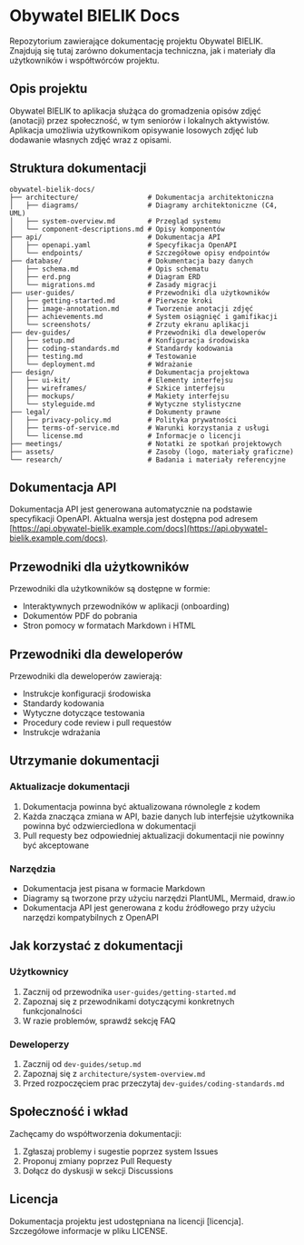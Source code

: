 # Obywatel BIELIK Docs

Repozytorium zawierające dokumentację projektu Obywatel BIELIK. Znajdują się tutaj zarówno dokumentacja techniczna, jak i materiały dla użytkowników i współtwórców projektu.

## Opis projektu

Obywatel BIELIK to aplikacja służąca do gromadzenia opisów zdjęć (anotacji) przez społeczność, w tym seniorów i lokalnych aktywistów. Aplikacja umożliwia użytkownikom opisywanie losowych zdjęć lub dodawanie własnych zdjęć wraz z opisami.

## Struktura dokumentacji

```
obywatel-bielik-docs/
├── architecture/                 # Dokumentacja architektoniczna
│   ├── diagrams/                 # Diagramy architektoniczne (C4, UML)
│   ├── system-overview.md        # Przegląd systemu
│   └── component-descriptions.md # Opisy komponentów
├── api/                          # Dokumentacja API
│   ├── openapi.yaml              # Specyfikacja OpenAPI
│   └── endpoints/                # Szczegółowe opisy endpointów
├── database/                     # Dokumentacja bazy danych
│   ├── schema.md                 # Opis schematu
│   ├── erd.png                   # Diagram ERD
│   └── migrations.md             # Zasady migracji
├── user-guides/                  # Przewodniki dla użytkowników
│   ├── getting-started.md        # Pierwsze kroki
│   ├── image-annotation.md       # Tworzenie anotacji zdjęć
│   ├── achievements.md           # System osiągnięć i gamifikacji
│   └── screenshots/              # Zrzuty ekranu aplikacji
├── dev-guides/                   # Przewodniki dla deweloperów
│   ├── setup.md                  # Konfiguracja środowiska
│   ├── coding-standards.md       # Standardy kodowania
│   ├── testing.md                # Testowanie
│   └── deployment.md             # Wdrażanie
├── design/                       # Dokumentacja projektowa
│   ├── ui-kit/                   # Elementy interfejsu
│   ├── wireframes/               # Szkice interfejsu
│   ├── mockups/                  # Makiety interfejsu
│   └── styleguide.md             # Wytyczne stylistyczne
├── legal/                        # Dokumenty prawne
│   ├── privacy-policy.md         # Polityka prywatności
│   ├── terms-of-service.md       # Warunki korzystania z usługi
│   └── license.md                # Informacje o licencji
├── meetings/                     # Notatki ze spotkań projektowych
├── assets/                       # Zasoby (logo, materiały graficzne)
└── research/                     # Badania i materiały referencyjne
```

## Dokumentacja API

Dokumentacja API jest generowana automatycznie na podstawie specyfikacji OpenAPI. Aktualna wersja jest dostępna pod adresem [https://api.obywatel-bielik.example.com/docs](https://api.obywatel-bielik.example.com/docs).

## Przewodniki dla użytkowników

Przewodniki dla użytkowników są dostępne w formie:
- Interaktywnych przewodników w aplikacji (onboarding)
- Dokumentów PDF do pobrania
- Stron pomocy w formatach Markdown i HTML

## Przewodniki dla deweloperów

Przewodniki dla deweloperów zawierają:
- Instrukcje konfiguracji środowiska
- Standardy kodowania
- Wytyczne dotyczące testowania
- Procedury code review i pull requestów
- Instrukcje wdrażania

## Utrzymanie dokumentacji

### Aktualizacje dokumentacji

1. Dokumentacja powinna być aktualizowana równolegle z kodem
2. Każda znacząca zmiana w API, bazie danych lub interfejsie użytkownika powinna być odzwierciedlona w dokumentacji
3. Pull requesty bez odpowiedniej aktualizacji dokumentacji nie powinny być akceptowane

### Narzędzia

- Dokumentacja jest pisana w formacie Markdown
- Diagramy są tworzone przy użyciu narzędzi PlantUML, Mermaid, draw.io
- Dokumentacja API jest generowana z kodu źródłowego przy użyciu narzędzi kompatybilnych z OpenAPI

## Jak korzystać z dokumentacji

### Użytkownicy

1. Zacznij od przewodnika `user-guides/getting-started.md`
2. Zapoznaj się z przewodnikami dotyczącymi konkretnych funkcjonalności
3. W razie problemów, sprawdź sekcję FAQ

### Deweloperzy

1. Zacznij od `dev-guides/setup.md`
2. Zapoznaj się z `architecture/system-overview.md`
3. Przed rozpoczęciem prac przeczytaj `dev-guides/coding-standards.md`

## Społeczność i wkład

Zachęcamy do współtworzenia dokumentacji:

1. Zgłaszaj problemy i sugestie poprzez system Issues
2. Proponuj zmiany poprzez Pull Requesty
3. Dołącz do dyskusji w sekcji Discussions

## Licencja

Dokumentacja projektu jest udostępniana na licencji [licencja]. Szczegółowe informacje w pliku LICENSE.
